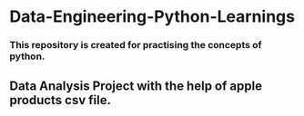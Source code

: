 # Data-Engineering-Python-Learnings
### This repository is created for practising the concepts of python.

## Data Analysis Project with the help of apple products csv file.


